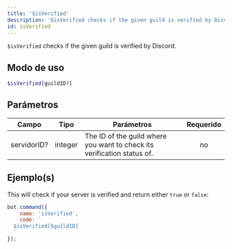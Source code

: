 ```yaml
---
title: '$isVerified'
description: '$isVerified checks if the given guild is verified by Discord.'
id: isVerified
---
```


`$isVerified` checks if the given guild is verified by Discord.

## Modo de uso

```php
$isVerified[guildID?]
```

## Parámetros

| Campo       | Tipo    | Parámetros                                                              | Requerido |
| ----------- | ------- | ----------------------------------------------------------------------- |:---------:|
| servidorID? | integer | The ID of the guild where you want to check its verification status of. |    no     |

## Ejemplo(s)

This will check if your server is verified and return either `true` or `false`:

```javascript
bot.command({
    name: 'isVerified',
    code: `
  $isVerified[$guildID]
  `
});
```
